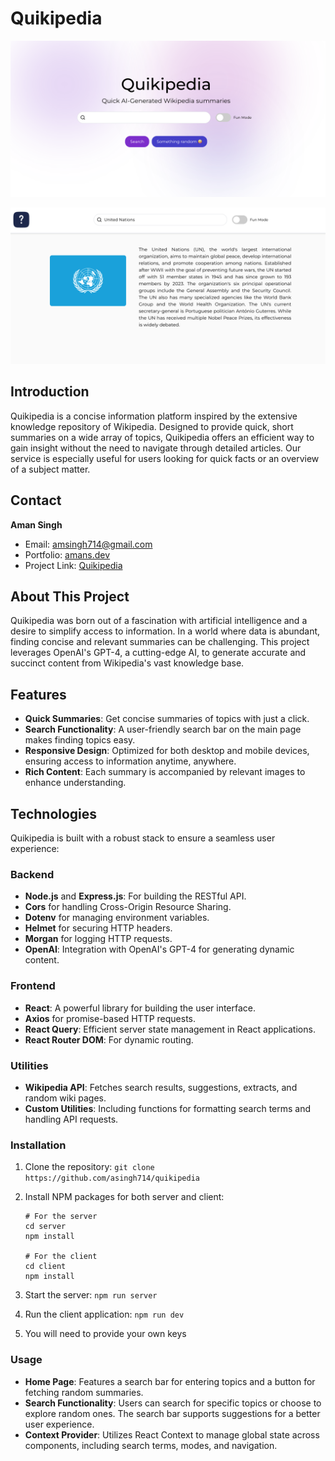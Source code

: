 # Quikipedia


[![Home Page](/client/src/assets/Quikipedia_1.png)](https://www.quikipedia.com/)

[![Search Page](/client/src/assets/Quikipedia_2.png)](https://www.quikipedia.com/)



## Introduction

Quikipedia is a concise information platform inspired by the extensive knowledge repository of Wikipedia. Designed to provide quick, short summaries on a wide array of topics, Quikipedia offers an efficient way to gain insight without the need to navigate through detailed articles. Our service is especially useful for users looking for quick facts or an overview of a subject matter.

## Contact

**Aman Singh**

- Email: [amsingh714@gmail.com](mailto:amsingh714@gmail.com)
- Portfolio: [amans.dev](https://amans.dev)
- Project Link: [Quikipedia](https://www.quikipedia.com/)

## About This Project

Quikipedia was born out of a fascination with artificial intelligence and a desire to simplify access to information. In a world where data is abundant, finding concise and relevant summaries can be challenging. This project leverages OpenAI's GPT-4, a cutting-edge AI, to generate accurate and succinct content from Wikipedia's vast knowledge base.


## Features

- **Quick Summaries**: Get concise summaries of topics with just a click.
- **Search Functionality**: A user-friendly search bar on the main page makes finding topics easy.
- **Responsive Design**: Optimized for both desktop and mobile devices, ensuring access to information anytime, anywhere.
- **Rich Content**: Each summary is accompanied by relevant images to enhance understanding.

## Technologies

Quikipedia is built with a robust stack to ensure a seamless user experience:

### Backend

- **Node.js** and **Express.js**: For building the RESTful API.
- **Cors** for handling Cross-Origin Resource Sharing.
- **Dotenv** for managing environment variables.
- **Helmet** for securing HTTP headers.
- **Morgan** for logging HTTP requests.
- **OpenAI**: Integration with OpenAI's GPT-4 for generating dynamic content.

### Frontend

- **React**: A powerful library for building the user interface.
- **Axios** for promise-based HTTP requests.
- **React Query**: Efficient server state management in React applications.
- **React Router DOM**: For dynamic routing.



### Utilities

- **Wikipedia API**: Fetches search results, suggestions, extracts, and random wiki pages.
- **Custom Utilities**: Including functions for formatting search terms and handling API requests.


### Installation

1. Clone the repository:
   ```git clone https://github.com/asingh714/quikipedia```
   
2. Install NPM packages for both server and client:

	```		
	# For the server
	cd server
	npm install
	
	# For the client
	cd client
	npm install
	```
3. Start the server: ```npm run server```
4. Run the client application: ```npm run dev```
5. You will need to provide your own keys 	

### Usage
- **Home Page**: Features a search bar for entering topics and a button for fetching random summaries.
- **Search Functionality**: Users can search for specific topics or choose to explore random ones. The search bar supports suggestions for a better user experience.
- **Context Provider**: Utilizes React Context to manage global state across components, including search terms, modes, and navigation.
